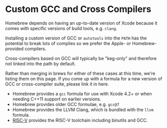 # Custom GCC and Cross Compilers

Homebrew depends on having an up-to-date version of Xcode because it comes with
specific versions of build tools, e.g. `clang`.

Installing a custom version of GCC or `autotools` into the `PATH` has the
potential to break lots of compiles so we prefer the Apple- or Homebrew-provided
compilers.

Cross-compilers based on GCC will typically be "keg-only" and therefore not
linked into the path by default.

Rather than merging in brews for either of these cases at this time, we're
listing them on this page. If you come up with a formula for a new version of
GCC or cross-compiler suite, please link it in here.

- Homebrew provides a `gcc` formula for use with Xcode 4.2+ or when needing
  C++11 support on earlier versions.
- Homebrew provides older GCC formulae, e.g. `gcc@7`
- Homebrew provides the LLVM Clang, which is bundled with the `llvm` formula.
- [RISC-V](https://github.com/riscv/homebrew-riscv) provides the RISC-V
  toolchain including binutils and GCC.
